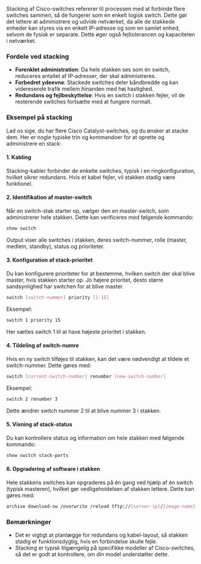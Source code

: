 
Stacking af Cisco-switches refererer til processen med at forbinde flere switches sammen, så de fungerer som en enkelt logisk switch. Dette gør det lettere at administrere og udvide netværket, da alle de stakkede enheder kan styres via en enkelt IP-adresse og som en samlet enhed, selvom de fysisk er separate. Dette øger også fejltolerancen og kapaciteten i netværket.

### Fordele ved stacking
- **Forenklet administration**: Da hele stakken ses som én switch, reduceres antallet af IP-adresser, der skal administreres.
- **Forbedret ydeevne**: Stackede switches deler båndbredde og kan videresende trafik mellem hinanden med høj hastighed.
- **Redundans og fejlbeskyttelse**: Hvis en switch i stakken fejler, vil de resterende switches fortsætte med at fungere normalt.

### Eksempel på stacking
Lad os sige, du har flere Cisco Catalyst-switches, og du ønsker at stacke dem. Her er nogle typiske trin og kommandoer for at oprette og administrere en stack:

#### 1. Kabling
Stacking-kabler forbinder de enkelte switches, typisk i en ringkonfiguration, hvilket sikrer redundans. Hvis et kabel fejler, vil stakken stadig være funktionel.

#### 2. Identifikation af master-switch
Når en switch-stak starter op, vælger den en master-switch, som administrerer hele stakken. Dette kan verificeres med følgende kommando:

```bash
show switch
```

Output viser alle switches i stakken, deres switch-nummer, rolle (master, medlem, standby), status og prioriteter.

#### 3. Konfiguration af stack-prioritet
Du kan konfigurere prioriteter for at bestemme, hvilken switch der skal blive master, hvis stakken starter op. Jo højere prioritet, desto større sandsynlighed har switchen for at blive master.

```bash
switch [switch-nummer] priority [1-15]
```
Eksempel:
```bash
switch 1 priority 15
```
Her sættes switch 1 til at have højeste prioritet i stakken.

#### 4. Tildeling af switch-numre
Hvis en ny switch tilføjes til stakken, kan det være nødvendigt at tildele et switch-nummer. Dette gøres med:

```bash
switch [current-switch-number] renumber [new-switch-number]
```
Eksempel:
```bash
switch 2 renumber 3
```
Dette ændrer switch nummer 2 til at blive nummer 3 i stakken.

#### 5. Visning af stack-status
Du kan kontrollere status og information om hele stakken med følgende kommando:

```bash
show switch stack-ports
```

#### 6. Opgradering af software i stakken
Hele stakkens switches kan opgraderes på én gang ved hjælp af én switch (typisk masteren), hvilket gør vedligeholdelsen af stakken lettere. Dette kan gøres med:

```bash
archive download-sw /overwrite /reload tftp://[server-ip]/[image-name]
```

### Bemærkninger
- Det er vigtigt at planlægge for redundans og kabel-layout, så stakken stadig er funktionsdygtig, hvis en forbindelse skulle fejle.
- Stacking er typisk tilgængelig på specifikke modeller af Cisco-switches, så det er godt at kontrollere, om din model understøtter dette.
